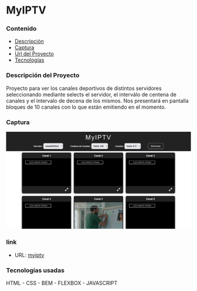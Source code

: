 # MyIPTV

### Contenido

- [Descripción](#descripción-del-proyecto)
- [Captura](#captura)
- [Url del Proyecto](#link)
- [Tecnologías](#tecnologías-usadas)

### Descripción del Proyecto

Proyecto para ver los canales deportivos de distintos servidores seleccionando mediante selects el servidor, el interválo de centena de canales y el intervalo de decena de los mismos. Nos presentará en pantalla bloques de 10 canales con lo que están emitiendo en el momento.

### Captura

![](./img/screenshot.png)

### link

- URL: [myiptv](https://jcarloscab.github.io/myiptv)

### Tecnologías usadas

HTML - CSS - BEM - FLEXBOX - JAVASCRIPT
